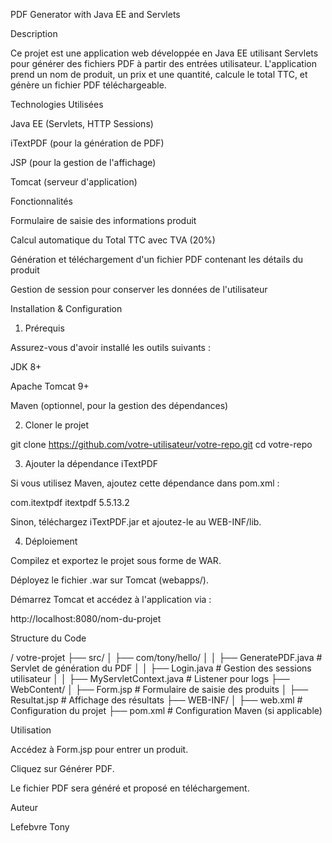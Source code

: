 PDF Generator with Java EE and Servlets

Description

Ce projet est une application web développée en Java EE utilisant Servlets pour générer des fichiers PDF à partir des entrées utilisateur. L'application prend un nom de produit, un prix et une quantité, calcule le total TTC, et génère un fichier PDF téléchargeable.

Technologies Utilisées

Java EE (Servlets, HTTP Sessions)

iTextPDF (pour la génération de PDF)

JSP (pour la gestion de l'affichage)

Tomcat (serveur d'application)

Fonctionnalités

Formulaire de saisie des informations produit

Calcul automatique du Total TTC avec TVA (20%)

Génération et téléchargement d'un fichier PDF contenant les détails du produit

Gestion de session pour conserver les données de l'utilisateur

Installation & Configuration

1. Prérequis

Assurez-vous d'avoir installé les outils suivants :

JDK 8+

Apache Tomcat 9+

Maven (optionnel, pour la gestion des dépendances)

2. Cloner le projet

git clone https://github.com/votre-utilisateur/votre-repo.git
cd votre-repo

3. Ajouter la dépendance iTextPDF

Si vous utilisez Maven, ajoutez cette dépendance dans pom.xml :

<dependency>
    <groupId>com.itextpdf</groupId>
    <artifactId>itextpdf</artifactId>
    <version>5.5.13.2</version>
</dependency>

Sinon, téléchargez iTextPDF.jar et ajoutez-le au WEB-INF/lib.

4. Déploiement

Compilez et exportez le projet sous forme de WAR.

Déployez le fichier .war sur Tomcat (webapps/).

Démarrez Tomcat et accédez à l'application via :

http://localhost:8080/nom-du-projet

Structure du Code

/ votre-projet
  ├── src/
  │   ├── com/tony/hello/
  │   │   ├── GeneratePDF.java  # Servlet de génération du PDF
  │   │   ├── Login.java        # Gestion des sessions utilisateur
  │   │   ├── MyServletContext.java  # Listener pour logs
  ├── WebContent/
  │   ├── Form.jsp   # Formulaire de saisie des produits
  │   ├── Resultat.jsp   # Affichage des résultats
  ├── WEB-INF/
  │   ├── web.xml  # Configuration du projet
  ├── pom.xml  # Configuration Maven (si applicable)

Utilisation

Accédez à Form.jsp pour entrer un produit.

Cliquez sur Générer PDF.

Le fichier PDF sera généré et proposé en téléchargement.

Auteur

Lefebvre Tony
